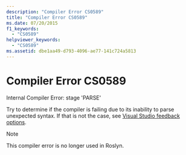 ```yaml
---
description: "Compiler Error CS0589"
title: "Compiler Error CS0589"
ms.date: 07/20/2015
f1_keywords:
  - "CS0589"
helpviewer_keywords:
  - "CS0589"
ms.assetid: dbe1aa49-d793-4096-ae77-141c724a5813
---
```

# Compiler Error CS0589

Internal Compiler Error: stage 'PARSE'

 Try to determine if the compiler is failing due to its inability to parse unexpected syntax. If that is not the case, see [Visual Studio feedback options](/visualstudio/ide/feedback-options).

> [!NOTE]
> This compiler error is no longer used in Roslyn.
